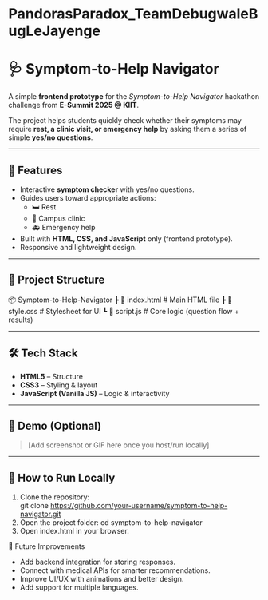 # PandorasParadox_TeamDebugwaleBugLeJayenge
# 🩺 Symptom-to-Help Navigator  

A simple **frontend prototype** for the *Symptom-to-Help Navigator* hackathon challenge from **E-Summit 2025 @ KIIT**.  

The project helps students quickly check whether their symptoms may require **rest, a clinic visit, or emergency help** by asking them a series of simple **yes/no questions**.  

---

## 🚀 Features  
- Interactive **symptom checker** with yes/no questions.  
- Guides users toward appropriate actions:  
  - 🛏 Rest  
  - 🏥 Campus clinic  
  - 🚑 Emergency help  
- Built with **HTML, CSS, and JavaScript** only (frontend prototype).  
- Responsive and lightweight design.  

---

## 📂 Project Structure  
📦 Symptom-to-Help-Navigator
┣ 📜 index.html # Main HTML file
┣ 📜 style.css # Stylesheet for UI
┗ 📜 script.js # Core logic (question flow + results)


---

## 🛠️ Tech Stack  
- **HTML5** – Structure  
- **CSS3** – Styling & layout  
- **JavaScript (Vanilla JS)** – Logic & interactivity  

---

## 📸 Demo (Optional)  
> [Add screenshot or GIF here once you host/run locally]  

---

## 🏃 How to Run Locally  
1. Clone the repository:  
   git clone https://github.com/your-username/symptom-to-help-navigator.git
2. Open the project folder:
   cd symptom-to-help-navigator
3. Open index.html in your browser.

🔮 Future Improvements

- Add backend integration for storing responses.
- Connect with medical APIs for smarter recommendations.
- Improve UI/UX with animations and better design.
- Add support for multiple languages.


